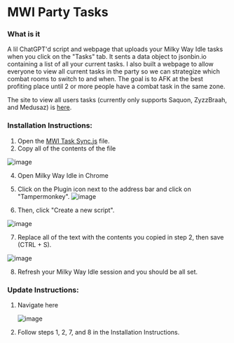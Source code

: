 # MWI Party Tasks

### What is it
A lil ChatGPT'd script and webpage that uploads your Milky Way Idle tasks when you click on the "Tasks" tab. It sents a data object to jsonbin.io containing a list of all your current tasks. I also built a webpage to allow everyone to view all current tasks in the party so we can strategize which combat rooms to switch to and when. The goal is to AFK at the best profiting place until 2 or more people have a combat task in the same zone.

The site to view all users tasks (currently only supports Saquon, ZyzzBraah, and Medusaz) is [here](https://probably-bagel.github.io/MWI-Party-Tasks/).





### Installation Instructions:
1. Open the [MWI Task Sync.js](https://github.com/probably-bagel/MWI-Party-Tasks/blob/main/MWI%20Task%20Sync.js) file.
2. Copy all of the contents of the file

![image](https://github.com/user-attachments/assets/31381242-c50c-438f-8a32-45fd5441c360)

4. Open Milky Way Idle in Chrome
5. Click on the Plugin icon next to the address bar and click on "Tampermonkey".
  ![image](https://github.com/user-attachments/assets/289cec2a-8325-4175-a7a6-991712ee113f)


6. Then, click "Create a new script".
  
  ![image](https://github.com/user-attachments/assets/334f53e8-dbfb-461b-a355-04a1fe5363ab)
  
7. Replace all of the text with the contents you copied in step 2, then save (CTRL + S).

  ![image](https://github.com/user-attachments/assets/50dfd563-2cfa-4581-aaad-d7454e004826)
  
8. Refresh your Milky Way Idle session and you should be all set. 









### Update Instructions:
1. Navigate here
   
   ![image](https://github.com/user-attachments/assets/0ad9b7e8-c7ec-43c4-938c-3e9158dd567b)
2.  Follow steps 1, 2, 7, and 8 in the Installation Instructions.
